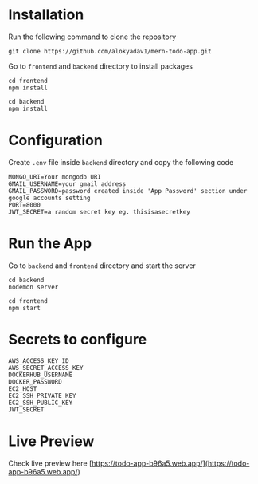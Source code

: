 # Installation
Run the following command to clone the repository
```
git clone https://github.com/alokyadav1/mern-todo-app.git
```
Go to ```frontend``` and ```backend``` directory to install packages
```
cd frontend
npm install
```
```
cd backend
npm install
```
# Configuration
Create ```.env``` file inside ```backend``` directory and copy the following code

```
MONGO_URI=Your mongodb URI
GMAIL_USERNAME=your gmail address 
GMAIL_PASSWORD=password created inside 'App Password' section under google accounts setting
PORT=8000
JWT_SECRET=a random secret key eg. thisisasecretkey
```
# Run the App
Go to ```backend``` and ```frontend``` directory and start the server
```
cd backend
nodemon server
```
```
cd frontend
npm start
```

# Secrets to configure
```
AWS_ACCESS_KEY_ID
AWS_SECRET_ACCESS_KEY
DOCKERHUB_USERNAME
DOCKER_PASSWORD
EC2_HOST
EC2_SSH_PRIVATE_KEY
EC2_SSH_PUBLIC_KEY
JWT_SECRET
```
# Live Preview
Check live preview here [https://todo-app-b96a5.web.app/](https://todo-app-b96a5.web.app/)


